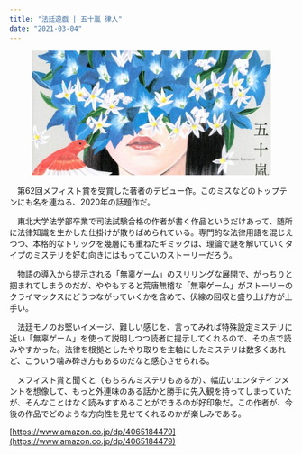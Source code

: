 ```yaml
---
title: "法廷遊戯 | 五十嵐 律人"
date: "2021-03-04"
---
```


<figure>

![](assets/nf8a833716e41_7a3b3004feda5a36257747b3922b332e.jpg)

</figure>

　第62回メフィスト賞を受賞した著者のデビュー作。このミスなどのトップテンにも名を連ねる、2020年の話題作だ。

　東北大学法学部卒業で司法試験合格の作者が書く作品というだけあって、随所に法律知識を生かした仕掛けが散りばめられている。専門的な法律用語を混じえつつ、本格的なトリックを幾層にも重ねたギミックは、理論で謎を解いていくタイプのミステリを好む向きにはもってこいのストーリーだろう。

　物語の導入から提示される「無辜ゲーム」のスリリングな展開で、がっちりと掴まれてしまうのだが、ややもすると荒唐無稽な「無辜ゲーム」がストーリーのクライマックスにどうつながっていくかを含めて、伏線の回収と盛り上げ方が上手い。

　法廷モノのお堅いイメージ、難しい感じを、言ってみれば特殊設定ミステリに近い「無辜ゲーム」を使って説明しつつ読者に提示してくれるので、その点で読みやすかった。法律を根拠としたやり取りを主軸にしたミステリは数多くあれど、こういう噛み砕き方もあるのだなと感心させられる。

　メフィスト賞と聞くと（もちろんミステリもあるが）、幅広いエンタテインメントを想像して、もっと外連味のある話かと勝手に先入観を持ってしまっていたが、そんなことはなく読みすすめることができるのが好印象だ。この作者が、今後の作品でどのような方向性を見せてくれるのかが楽しみである。

[https://www.amazon.co.jp/dp/4065184479](https://www.amazon.co.jp/dp/4065184479)
